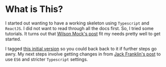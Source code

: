 # What is This?
I started out wanting to have a working skeleton using `Typescript` and `ReactJS`. I did not want to read through
all the docs first.  So, I tried some tutorials.  It turns out that [Wilson Mock's post](https://medium.com/@fay_jai/getting-started-with-reactjs-typescript-and-webpack-95dcaa0ed33c)  fit my needs pretty well to get started.

I tagged [this initial version](https://github.com/InvisibleTech/typescript-react-webpack/tree/v0.1) so you could back back to it if further steps go awry.  My next steps involve getting changes in from  [Jack Franklin's post](https://javascriptplayground.com/blog/2017/04/react-typescript/) to use `ES6` and stricter `Typescript` settings.

